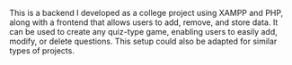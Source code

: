 This is a backend I developed as a college project using XAMPP and PHP, along with a frontend that allows users to add, remove, and store data. It can be used to create any quiz-type game, enabling users to easily add, modify, or delete questions. This setup could also be adapted for similar types of projects.
